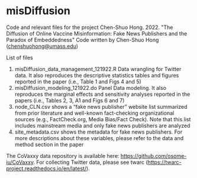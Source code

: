 # misDiffusion

Code and relevant files for the project Chen-Shuo Hong. 2022. "The Diffusion of Online Vaccine Misinformation:  Fake News Publishers and the Paradox of Embeddedness"
Code written by Chen-Shuo Hong (chenshuohong@umass.edu)

List of files

1. misDiffusion_data_management_121922.R Data wrangling for Twitter data. It also reproduces the descriptive statistics tables and figures reported in the paper (i.e., Table 1 and Figs 4 and 5)
2. misDiffusion_modeling_121922.do Panel Data modeling. It also reproduces the marginal effects and sensitivity analyses reported in the papers (i.e., Tables 2, 3, A1 and Figs 6 and 7)
3. node_CLN.csv shows a “fake news publisher” website list summarized from prior literature and well-known fact-checking organizational sources (e.g., FactCheck.org, Media Bias/Fact Check). Note that this list includes mainstream media and only fake news publishers are analyzed
4. site_metadata.csv shows the metadata for fake news publishers. For more descriptions about these variables, please refer to the data and method section in the paper

The CoVaxxy data repository is available here: https://github.com/osome-iu/CoVaxxy. For collecting Twitter data, please see twarc (https://twarc-project.readthedocs.io/en/latest/).
